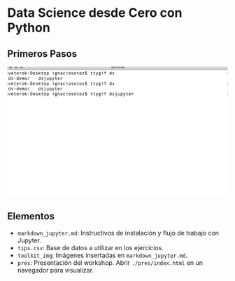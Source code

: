 # Data Science desde Cero con Python


## Primeros Pasos

![Ocupando Jupyter desde el Terminal](./toolkit_img/dsjupyter.gif)


## Elementos 

*  `markdown_jupyter.md`: Instructivos de instalación y flujo de trabajo con Jupyter.
*  `tips.csv`: Base de datos a utilizar en los ejercicios.
* `toolkit_img`: Imágenes insertadas en `markdown_jupyter.md`.
* `pres`: Presentación del workshop. Abrir `./pres/index.html` en un navegador para visualizar.




